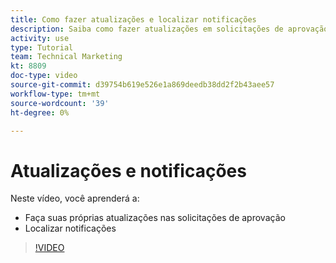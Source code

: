 ```yaml
---
title: Como fazer atualizações e localizar notificações
description: Saiba como fazer atualizações em solicitações de aprovação e encontrar suas notificações.
activity: use
type: Tutorial
team: Technical Marketing
kt: 8809
doc-type: video
source-git-commit: d39754b619e526e1a869deedb38dd2f2b43aee57
workflow-type: tm+mt
source-wordcount: '39'
ht-degree: 0%

---
```


# Atualizações e notificações

Neste vídeo, você aprenderá a:

* Faça suas próprias atualizações nas solicitações de aprovação
* Localizar notificações

>[!VIDEO](https://video.tv.adobe.com/v/335109/?quality=12)

<!---
learn more URLS
Tag others on updates
Update work
--->
